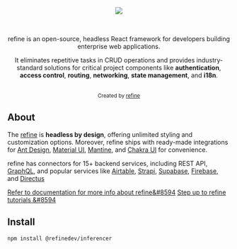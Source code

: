 <div align="center" style="margin: 30px;">
    <a href="https://refine.dev">
    <img src="https://refine.ams3.cdn.digitaloceanspaces.com/refine_logo.png"  align="center" />
    </a>
</div>
<br/>
<div align="center">refine is an open-source, headless React framework for developers building enterprise web applications.

It eliminates repetitive tasks in CRUD operations and provides industry-standard solutions for critical project components like **authentication**, **access control**, **routing**, **networking**, **state management**, and **i18n**. 

</div>
<br/>

<div align="center">
  <sub>Created by <a href="https://refine.dev">refine</a></sub>
</div>

## About 

The [refine](https://refine.dev/) is **headless by design**, offering unlimited styling and customization options. Moreover, refine ships with ready-made integrations for [Ant Design](https://ant.design/), [Material UI](https://mui.com/material-ui/getting-started/overview/), [Mantine](https://mantine.dev/), and [Chakra UI](https://chakra-ui.com/) for convenience.

  refine has connectors for 15+ backend services, including REST API, [GraphQL](https://graphql.org/), and popular services like [Airtable](https://www.airtable.com/), [Strapi](https://strapi.io/), [Supabase](https://supabase.com/), [Firebase](https://firebase.google.com/), and [Directus](https://directus.io/)

[Refer to documentation for more info about refine&#8594](https://refine.dev/docs/)
[Step up to refine tutorials &#8594](https://refine.dev/docs/tutorial/introduction/index/)

## Install

```
npm install @refinedev/inferencer
```
